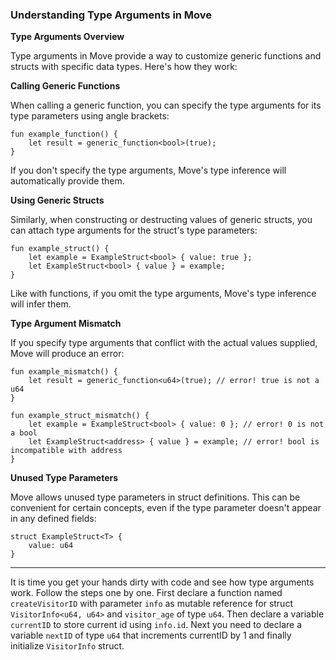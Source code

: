 ### Understanding Type Arguments in Move

**Type Arguments Overview**

Type arguments in Move provide a way to customize generic functions and structs with specific data types. Here's how they work:

**Calling Generic Functions**

When calling a generic function, you can specify the type arguments for its type parameters using angle brackets:

```move
fun example_function() {
    let result = generic_function<bool>(true);
}
```
If you don't specify the type arguments, Move's type inference will automatically provide them.

**Using Generic Structs**

Similarly, when constructing or destructing values of generic structs, you can attach type arguments for the struct's type parameters:

```move
fun example_struct() {
    let example = ExampleStruct<bool> { value: true };
    let ExampleStruct<bool> { value } = example;
}
```
Like with functions, if you omit the type arguments, Move's type inference will infer them.

**Type Argument Mismatch**

If you specify type arguments that conflict with the actual values supplied, Move will produce an error:

```move
fun example_mismatch() {
    let result = generic_function<u64>(true); // error! true is not a u64
}

fun example_struct_mismatch() {
    let example = ExampleStruct<bool> { value: 0 }; // error! 0 is not a bool
    let ExampleStruct<address> { value } = example; // error! bool is incompatible with address
}
```
**Unused Type Parameters**

Move allows unused type parameters in struct definitions. This can be convenient for certain concepts, even if the type parameter doesn't appear in any defined fields:

```move
struct ExampleStruct<T> {
    value: u64
}
```
---
It is time you get your hands dirty with code and see how type arguments work. Follow the steps one by one. First declare a function named `createVisitorID` with parameter `info` as mutable reference for struct `VisitorInfo<u64, u64>` and `visitor_age` of type `u64`. Then declare a variable `currentID` to store current id using `info.id`. Next you need to declare a variable `nextID` of type `u64` that increments currentID by 1 and finally initialize `VisitorInfo` struct.